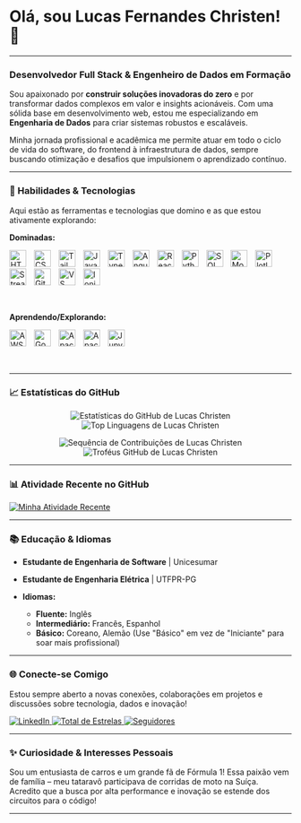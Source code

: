 # Olá, sou Lucas Fernandes Christen! 👋

---

### **Desenvolvedor Full Stack & Engenheiro de Dados em Formação**

Sou apaixonado por **construir soluções inovadoras do zero** e por transformar dados complexos em valor e insights acionáveis. Com uma sólida base em desenvolvimento web, estou me especializando em **Engenharia de Dados** para criar sistemas robustos e escaláveis.

Minha jornada profissional e acadêmica me permite atuar em todo o ciclo de vida do software, do frontend à infraestrutura de dados, sempre buscando otimização e desafios que impulsionem o aprendizado contínuo.

---

### 🚀 Habilidades & Tecnologias

Aqui estão as ferramentas e tecnologias que domino e as que estou ativamente explorando:

**Dominadas:**
<p align="left">
    <img alt="HTML5" title="HTML5" width="30px" style="padding-right:10px;" src="https://cdn.jsdelivr.net/gh/devicons/devicon@latest/icons/html5/html5-original.svg" />
    <img alt="CSS3" title="CSS3" width="30px" style="padding-right:10px;" src="https://cdn.jsdelivr.net/gh/devicons/devicon@latest/icons/css3/css3-original.svg" />
    <img alt="Tailwind CSS" title="Tailwind CSS" width="30px" style="padding-right:10px;" src="https://cdn.jsdelivr.net/gh/devicons/devicon@latest/icons/tailwindcss/tailwindcss-original.svg" />
    <img alt="JavaScript" title="JavaScript" width="30px" style="padding-right:10px;" src="https://cdn.jsdelivr.net/gh/devicons/devicon@latest/icons/javascript/javascript-original.svg" />
    <img alt="TypeScript" title="TypeScript" width="30px" style="padding-right:10px;" src="https://cdn.jsdelivr.net/gh/devicons/devicon@latest/icons/typescript/typescript-original.svg" />
    <img alt="Angular" title="Angular" width="30px" style="padding-right:10px;" src="https://cdn.jsdelivr.net/gh/devicons/devicon@latest/icons/angular/angular-original.svg" />
    <img alt="React" title="React" width="30px" style="padding-right:10px;" src="https://cdn.jsdelivr.net/gh/devicons/devicon@latest/icons/react/react-original.svg" />
    <img alt="Python" title="Python" width="30px" style="padding-right:10px;" src="https://cdn.jsdelivr.net/gh/devicons/devicon@latest/icons/python/python-original.svg" />
    <img alt="SQL" title="SQL" width="30px" style="padding-right:10px;" src="https://cdn.jsdelivr.net/gh/devicons/devicon@latest/icons/postgresql/postgresql-original.svg" /> 
    <img alt="MongoDB" title="MongoDB" width="30px" style="padding-right:10px;" src="https://cdn.jsdelivr.net/gh/devicons/devicon@latest/icons/mongodb/mongodb-original.svg" />
    <img alt="Plotly" title="Plotly" width="30px" style="padding-right:10px;" src="https://cdn.jsdelivr.net/gh/devicons/devicon@latest/icons/plotly/plotly-original.svg" />
    <img alt="Streamlit" title="Streamlit" width="30px" style="padding-right:10px;" src="https://cdn.jsdelivr.net/npm/simple-icons@v13/icons/streamlit.svg" />
    <img alt="Git" title="Git" width="30px" style="padding-right:10px;" src="https://cdn.jsdelivr.net/gh/devicons/devicon@latest/icons/git/git-original.svg" />
    <img alt="VS Code" title="VS Code" width="30px" style="padding-right:10px;" src="https://cdn.jsdelivr.net/gh/devicons/devicon@latest/icons/vscode/vscode-original.svg" />
    <img alt="Ionic" title="Ionic" width="30px" style="padding-right:10px;" src="https://cdn.jsdelivr.net/gh/devicons/devicon@latest/icons/ionic/ionic-original.svg"/> 
</p>
<br clear="left"/>

**Aprendendo/Explorando:**
<p align="left">
    <img alt="AWS" title="AWS" width="30px" style="padding-right:10px;" src="https://cdn.jsdelivr.net/gh/devicons/devicon@latest/icons/amazonwebservices/amazonwebservices-original-wordmark.svg" />
    <img alt="Google Cloud" title="Google Cloud" width="30px" style="padding-right:10px;" src="https://cdn.jsdelivr.net/gh/devicons/devicon@latest/icons/googlecloud/googlecloud-original.svg" />
    <img alt="Apache Spark" title="Apache Spark" width="30px" style="padding-right:10px;" src="https://cdn.jsdelivr.net/gh/devicons/devicon@latest/icons/apachespark/apachespark-original.svg" />
    <img alt="Apache Airflow" title="Apache Airflow" width="30px" style="padding-right:10px;" src="https://cdn.jsdelivr.net/gh/devicons/devicon@latest/icons/apacheairflow/apacheairflow-original.svg" />
    <img alt="Jupyter" title="Jupyter" width="30px" style="padding-right:10px;" src="https://cdn.jsdelivr.net/gh/devicons/devicon@latest/icons/jupyter/jupyter-original.svg" />
</p>
<br clear="left"/>

---
### 📈 Estatísticas do GitHub

<p align="center">
    <img src="https://github-readme-stats.vercel.app/api?username=Lucas-Christen&show_icons=true&theme=radical&hide_border=true&count_private=true" alt="Estatísticas do GitHub de Lucas Christen"/>
    <img src="https://github-readme-stats.vercel.app/api/top-langs/?username=Lucas-Christen&layout=compact&theme=radical&hide_border=true" alt="Top Linguagens de Lucas Christen"/>
</p>
<p align="center">
    <img src="https://github-readme-streak-stats.herokuapp.com/?user=Lucas-Christen&theme=radical&hide_border=true" alt="Sequência de Contribuições de Lucas Christen"/>
    <img src="https://github-profile-trophy.vercel.app/?username=Lucas-Christen&theme=radical" alt="Troféus GitHub de Lucas Christen"/>
</p>

---

### 📊 Atividade Recente no GitHub

[![Minha Atividade Recente](https://github-readme-activity-graph.vercel.app/graph?username=Lucas-Christen&theme=github-dark&hide_title=true)](https://github.com/ashishguptaiitb/github-readme-activity-graph)

---
### 📚 Educação & Idiomas

* **Estudante de Engenharia de Software** | Unicesumar
* **Estudante de Engenharia Elétrica** | UTFPR-PG

* **Idiomas:**
    * **Fluente:** Inglês
    * **Intermediário:** Francês, Espanhol
    * **Básico:** Coreano, Alemão (Use "Básico" em vez de "Iniciante" para soar mais profissional)

---

### 🌐 Conecte-se Comigo

Estou sempre aberto a novas conexões, colaborações em projetos e discussões sobre tecnologia, dados e inovação!

<p align="left">
    <a href="https://www.linkedin.com/in/lucas-f-christen-69327a21b/">
        <img alt="LinkedIn" title="Me siga no LinkedIn" src="https://img.shields.io/badge/LinkedIn-0077B5?style=for-the-badge&logo=linkedin&logoColor=white" />
    </a>
    <a href="https://github.com/Lucas-Christen?tab=repositories&sort=stargazers">
        <img alt="Total de Estrelas" title="Total de estrelas GitHub" src="https://custom-icon-badges.demolab.com/github/stars/Lucas-Christen?color=55960c&style=for-the-badge&labelColor=488207&logo=star&label=Estrelas" />
    </a>
    <a href="https://github.com/Lucas-Christen?tab=followers">
        <img alt="Seguidores" title="Me siga no GitHub" src="https://custom-icon-badges.demolab.com/github/followers/Lucas-Christen?color=236ad3&labelColor=1155ba&style=for-the-badge&logo=github&label=Seguidores&logoColor=white" />
    </a>
</p>

---

### ✨ Curiosidade & Interesses Pessoais

Sou um entusiasta de carros e um grande fã de Fórmula 1! Essa paixão vem de família – meu tataravô participava de corridas de moto na Suíça. Acredito que a busca por alta performance e inovação se estende dos circuitos para o código!

---
